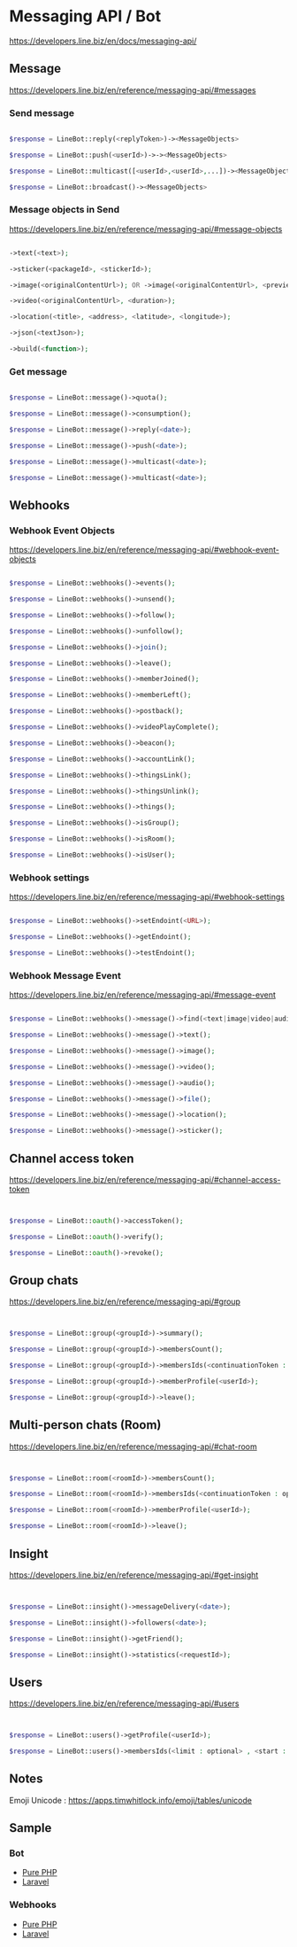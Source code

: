 # Messaging API / Bot

https://developers.line.biz/en/docs/messaging-api/


## Message

https://developers.line.biz/en/reference/messaging-api/#messages

### Send message

```php

$response = LineBot::reply(<replyToken>)-><MessageObjects>

$response = LineBot::push(<userId>)->-><MessageObjects>

$response = LineBot::multicast([<userId>,<userId>,...])-><MessageObjects>

$response = LineBot::broadcast()-><MessageObjects>

```

### Message objects in Send

https://developers.line.biz/en/reference/messaging-api/#message-objects

```php

->text(<text>);

->sticker(<packageId>, <stickerId>);

->image(<originalContentUrl>); OR ->image(<originalContentUrl>, <previewImageUrl>);

->video(<originalContentUrl>, <duration>);

->location(<title>, <address>, <latitude>, <longitude>);

->json(<textJson>);

->build(<function>);

```

### Get message

```php

$response = LineBot::message()->quota();

$response = LineBot::message()->consumption();

$response = LineBot::message()->reply(<date>);

$response = LineBot::message()->push(<date>);

$response = LineBot::message()->multicast(<date>);

$response = LineBot::message()->multicast(<date>);

```


## Webhooks

### Webhook Event Objects

https://developers.line.biz/en/reference/messaging-api/#webhook-event-objects

```php

$response = LineBot::webhooks()->events();

$response = LineBot::webhooks()->unsend();

$response = LineBot::webhooks()->follow();

$response = LineBot::webhooks()->unfollow();

$response = LineBot::webhooks()->join();

$response = LineBot::webhooks()->leave();

$response = LineBot::webhooks()->memberJoined();

$response = LineBot::webhooks()->memberLeft();

$response = LineBot::webhooks()->postback();

$response = LineBot::webhooks()->videoPlayComplete();

$response = LineBot::webhooks()->beacon();

$response = LineBot::webhooks()->accountLink();

$response = LineBot::webhooks()->thingsLink();

$response = LineBot::webhooks()->thingsUnlink();

$response = LineBot::webhooks()->things();

$response = LineBot::webhooks()->isGroup();

$response = LineBot::webhooks()->isRoom();

$response = LineBot::webhooks()->isUser();


```

### Webhook settings

https://developers.line.biz/en/reference/messaging-api/#webhook-settings

```php

$response = LineBot::webhooks()->setEndoint(<URL>);

$response = LineBot::webhooks()->getEndoint();

$response = LineBot::webhooks()->testEndoint();

```

### Webhook Message Event

https://developers.line.biz/en/reference/messaging-api/#message-event

```php

$response = LineBot::webhooks()->message()->find(<text|image|video|audio|file|location|sticker>);

$response = LineBot::webhooks()->message()->text();

$response = LineBot::webhooks()->message()->image();

$response = LineBot::webhooks()->message()->video();

$response = LineBot::webhooks()->message()->audio();

$response = LineBot::webhooks()->message()->file();

$response = LineBot::webhooks()->message()->location();

$response = LineBot::webhooks()->message()->sticker();

```

## Channel access token

https://developers.line.biz/en/reference/messaging-api/#channel-access-token

```php


$response = LineBot::oauth()->accessToken();

$response = LineBot::oauth()->verify();

$response = LineBot::oauth()->revoke();


```


## Group chats

https://developers.line.biz/en/reference/messaging-api/#group

```php


$response = LineBot::group(<groupId>)->summary();

$response = LineBot::group(<groupId>)->membersCount();

$response = LineBot::group(<groupId>)->membersIds(<continuationToken : optional>);

$response = LineBot::group(<groupId>)->memberProfile(<userId>);

$response = LineBot::group(<groupId>)->leave();

```

## Multi-person chats (Room)

https://developers.line.biz/en/reference/messaging-api/#chat-room

```php


$response = LineBot::room(<roomId>)->membersCount();

$response = LineBot::room(<roomId>)->membersIds(<continuationToken : optional>);

$response = LineBot::room(<roomId>)->memberProfile(<userId>);

$response = LineBot::room(<roomId>)->leave();

```

## Insight

https://developers.line.biz/en/reference/messaging-api/#get-insight

```php


$response = LineBot::insight()->messageDelivery(<date>);

$response = LineBot::insight()->followers(<date>);

$response = LineBot::insight()->getFriend();

$response = LineBot::insight()->statistics(<requestId>);


```


## Users

https://developers.line.biz/en/reference/messaging-api/#users

```php


$response = LineBot::users()->getProfile(<userId>);

$response = LineBot::users()->membersIds(<limit : optional> , <start : optional>);

```


## Notes

Emoji Unicode : https://apps.timwhitlock.info/emoji/tables/unicode

## Sample

### Bot

- [Pure PHP](sample/purephpbot.md)
- [Laravel](sample/laravelbot.md)

### Webhooks

- [Pure PHP](sample/purephpwebhooks.md)
- [Laravel](sample/laravelwebhooks.md)